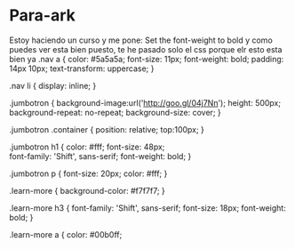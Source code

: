 # Para-ark
Estoy haciendo un curso y me pone: Set the font-weight to bold y como puedes ver esta bien puesto, te he pasado solo el css porque elr esto esta bien ya
.nav a {
  color: #5a5a5a;
  font-size: 11px;
  font-weight: bold;
  padding: 14px 10px;
  text-transform: uppercase;
}

.nav li {
  display: inline;
}

.jumbotron {
  background-image:url('http://goo.gl/04j7Nn');
  height: 500px;
  background-repeat: no-repeat;
  background-size: cover;
}

.jumbotron .container {
  position: relative;
  top:100px;
}

.jumbotron h1 {
  color: #fff;
  font-size: 48px;  
  font-family: 'Shift', sans-serif;
  font-weight: bold;
}

.jumbotron p {
  font-size: 20px;
  color: #fff;
}

.learn-more {
  background-color: #f7f7f7;
}

.learn-more h3 {
  font-family: 'Shift', sans-serif;
  font-size: 18px;
  font-weight: bold;
}

.learn-more a {
  color: #00b0ff;
